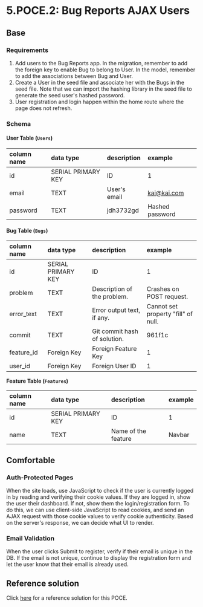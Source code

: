 # 5.POCE.2: Bug Reports AJAX Users

## Base

### Requirements

1. Add users to the Bug Reports app. In the migration, remember to add the foreign key to enable Bug to belong to User. In the model, remember to add the associations between Bug and User.
2. Create a User in the seed file and associate her with the Bugs in the seed file. Note that we can import the hashing library in the seed file to generate the seed user's hashed password.
3. User registration and login happen within the home route where the page does not refresh.

### Schema

#### User Table \(`Users`\)

| column name | data type          | description  | example         |
| :---------- | :----------------- | :----------- | :-------------- |
| id          | SERIAL PRIMARY KEY | ID           | 1               |
| email       | TEXT               | User's email | kai@kai.com     |
| password    | TEXT               | jdh3732gd    | Hashed password |

#### Bug Table \(`Bugs`\)

| column name | data type          | description                  | example                             |
| :---------- | :----------------- | :--------------------------- | :---------------------------------- |
| id          | SERIAL PRIMARY KEY | ID                           | 1                                   |
| problem     | TEXT               | Description of the problem.  | Crashes on POST request.            |
| error_text  | TEXT               | Error output text, if any.   | Cannot set property "fill" of null. |
| commit      | TEXT               | Git commit hash of solution. | 961f1c                              |
| feature_id  | Foreign Key        | Foreign Feature Key          | 1                                   |
| user_id     | Foreign Key        | Foreign User ID              | 1                                   |

**Feature Table \(`Features`\)**

| column name | data type          | description         | example |
| :---------- | :----------------- | :------------------ | :------ |
| id          | SERIAL PRIMARY KEY | ID                  | 1       |
| name        | TEXT               | Name of the feature | Navbar  |

## Comfortable

### Auth-Protected Pages

When the site loads, use JavaScript to check if the user is currently logged in by reading and verifying their cookie values. If they are logged in, show the user their dashboard. If not, show them the login/registration form. To do this, we can use client-side JavaScript to read cookies, and send an AJAX request with those cookie values to verify cookie authenticity. Based on the server's response, we can decide what UI to render.

### Email Validation

When the user clicks Submit to register, verify if their email is unique in the DB. If the email is not unique, continue to display the registration form and let the user know that their email is already used.

## Reference solution

Click [here](https://github.com/rocketacademy/ajax-bugs-bootcamp/tree/solution) for a reference solution for this POCE.
